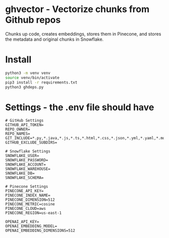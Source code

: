# ghvector - Vectorize chunks from Github repos

Chunks up code, creates embeddings, stores them in Pinecone, and stores the metadata and original chunks in Snowflake.

# Install

```bash
python3 -m venv venv
source venv/bin/activate
pip3 install -r requirements.txt
python3 ghdeps.py
```

# Settings - the .env file should have

```
# GitHub Settings
GITHUB_API_TOKEN=
REPO_OWNER=
REPO_NAMES=
GIT_INCLUDE=*.py,*.java,*.js,*.ts,*.html,*.css,*.json,*.yml,*.yaml,*.md,*.txt,*.csv,*.tsv,*.xml,*.sql,*.sh,*.bat
GITHUB_EXCLUDE_SUBDIRS=

# Snowflake Settings
SNOWFLAKE_USER=
SNOWFLAKE_PASSWORD=
SNOWFLAKE_ACCOUNT=
SNOWFLAKE_WAREHOUSE=
SNOWFLAKE_DB=
SNOWFLAKE_SCHEMA=

# Pinecone Settings
PINECONE_API_KEY=
PINECONE_INDEX_NAME=
PINECONE_DIMENSION=512
PINECONE_METRIC=cosine
PINECONE_CLOUD=aws
PINECONE_REGION=us-east-1

OPENAI_API_KEY=
OPENAI_EMBEDDING_MODEL=
OPENAI_EMBEDDING_DIMENSIONS=512

```
